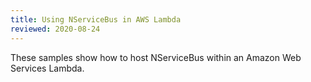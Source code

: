 ```yaml
---
title: Using NServiceBus in AWS Lambda
reviewed: 2020-08-24
---
```


These samples show how to host NServiceBus within an Amazon Web Services Lambda.